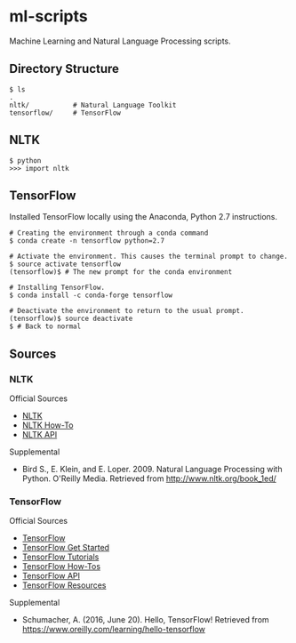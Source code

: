 # ml-scripts

Machine Learning and Natural Language Processing scripts.

## Directory Structure

```
$ ls
.
nltk/           # Natural Language Toolkit
tensorflow/     # TensorFlow 

```


## NLTK


```
$ python
>>> import nltk
```


## TensorFlow

Installed TensorFlow locally using the Anaconda, Python 2.7 instructions.

```
# Creating the environment through a conda command
$ conda create -n tensorflow python=2.7

# Activate the environment. This causes the terminal prompt to change.
$ source activate tensorflow
(tensorflow)$ # The new prompt for the conda environment

# Installing TensorFlow.
$ conda install -c conda-forge tensorflow

# Deactivate the environment to return to the usual prompt.
(tensorflow)$ source deactivate
$ # Back to normal
```


## Sources

### NLTK

Official Sources
- [NLTK](http://www.nltk.org/)
- [NLTK How-To](http://www.nltk.org/howto/)
- [NLTK API](http://www.nltk.org/api/nltk.html)

Supplemental
- Bird S., E. Klein, and E. Loper. 2009. Natural Language Processing with Python. O'Reilly Media. Retrieved from http://www.nltk.org/book_1ed/


### TensorFlow

Official Sources
- [TensorFlow](https://www.tensorflow.org/)
- [TensorFlow Get Started](https://www.tensorflow.org/versions/master/get_started/index.html)
- [TensorFlow Tutorials](https://www.tensorflow.org/versions/master/tutorials/index.html)
- [TensorFlow How-Tos](https://www.tensorflow.org/versions/master/how_tos/index.html)
- [TensorFlow API](https://www.tensorflow.org/versions/r0.11/api_docs/index.html)
- [TensorFlow Resources](https://www.tensorflow.org/versions/master/resources/index.html)

Supplemental
- Schumacher, A. (2016, June 20). Hello, TensorFlow! Retrieved from https://www.oreilly.com/learning/hello-tensorflow

